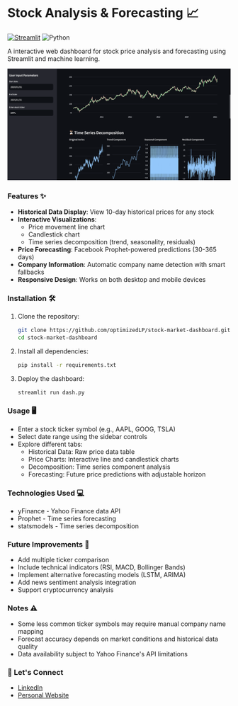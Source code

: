 # Stock Analysis & Forecasting 📈

[![Streamlit](https://static.streamlit.io/badges/streamlit_badge_black_white.svg)](https://streamlit.app/)
![Python](https://img.shields.io/badge/Python-3.7%2B-blue)

A interactive web dashboard for stock price analysis and forecasting using Streamlit and machine learning.

![Dashboard Screenshot](output.png) 

### Features ✨

- **Historical Data Display**: View 10-day historical prices for any stock
- **Interactive Visualizations**:
  - Price movement line chart
  - Candlestick chart
  - Time series decomposition (trend, seasonality, residuals)
- **Price Forecasting**: Facebook Prophet-powered predictions (30-365 days)
- **Company Information**: Automatic company name detection with smart fallbacks
- **Responsive Design**: Works on both desktop and mobile devices

### Installation 🛠️

1. Clone the repository:
   ```bash
   git clone https://github.com/optimizedLP/stock-market-dashboard.git
   cd stock-market-dashboard

2. Install all dependencies:
    ```bash
    pip install -r requirements.txt

3. Deploy the dashboard:
    ```bash
    streamlit run dash.py


### Usage 🖥️
* Enter a stock ticker symbol (e.g., AAPL, GOOG, TSLA)
* Select date range using the sidebar controls
* Explore different tabs:
  - Historical Data: Raw price data table
  - Price Charts: Interactive line and candlestick charts
  - Decomposition: Time series component analysis
  - Forecasting: Future price predictions with adjustable horizon


### Technologies Used 💻
  * yFinance - Yahoo Finance data API
  * Prophet - Time series forecasting
  * statsmodels - Time series decomposition


### Future Improvements 🚀
  * Add multiple ticker comparison
  * Include technical indicators (RSI, MACD, Bollinger Bands)
  * Implement alternative forecasting models (LSTM, ARIMA)
  * Add news sentiment analysis integration
  * Support cryptocurrency analysis


### Notes ⚠️
  * Some less common ticker symbols may require manual company name mapping
  * Forecast accuracy depends on market conditions and historical data quality
  * Data availability subject to Yahoo Finance's API limitations


### 🤝 Let's Connect

- [LinkedIn](https://www.linkedin.com/in/dpjani)
- [Personal Website](dpjani.github.io)